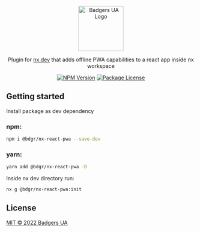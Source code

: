 <p align="center">
  <a href="https://github.com/badgers-ua/" target="blank"><img src="https://avatars.githubusercontent.com/u/106803527?s=200&v=4" width="120" alt="Badgers UA Logo" /></a>
</p>

  <p align="center">Plugin for <a href="https://nx.dev" target="_blank">nx.dev</a>  that adds offline PWA capabilities to a react app inside nx workspace  
    <p align="center">
<a href="https://www.npmjs.com/package/@bdgr/nx-react-pwa" target="_blank"><img src="https://img.shields.io/npm/v/@bdgr/nx-react-pwa" alt="NPM Version" /></a>
<a href="https://www.npmjs.com/package/@bdgr/nx-react-pwa" target="_blank"><img src="https://img.shields.io/npm/l/@bdgr/nx-react-pwa" alt="Package License" /></a>

## Getting started

Install package as dev dependency

### npm:

```bash
npm i @bdgr/nx-react-pwa --save-dev
```

### yarn:

```bash
yarn add @bdgr/nx-react-pwa -D
```

Inside nx dev directory run:

```bash
nx g @bdgr/nx-react-pwa:init
```

## License

[MIT © 2022 Badgers UA](LICENSE)
